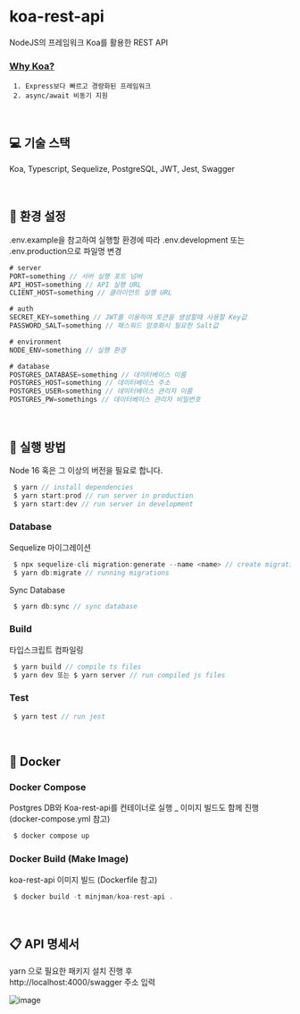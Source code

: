 # koa-rest-api

NodeJS의 프레임워크 Koa를 활용한 REST API <br />

### [Why Koa?](https://koajs.com/)

```plain
 1. Express보다 빠르고 경량화된 프레임워크
 2. async/await 비동기 지원
```

<br />

## 💻 기술 스택

Koa, Typescript, Sequelize, PostgreSQL, JWT, Jest, Swagger

<br />

## 🔖 환경 설정

.env.example을 참고하여 실행할 환경에 따라 .env.development 또는 .env.production으로 파일명 변경

```javascript
# server
PORT=something // 서버 실행 포트 넘버
API_HOST=something // API 실행 URL
CLIENT_HOST=something // 클라이언트 실행 URL

# auth
SECRET_KEY=something // JWT를 이용하여 토큰을 생성할때 사용할 Key값
PASSWORD_SALT=something // 패스워드 암호화시 필요한 Salt값

# environment
NODE_ENV=something // 실행 환경

# database
POSTGRES_DATABASE=something // 데이터베이스 이름
POSTGRES_HOST=something // 데이터베이스 주소
POSTGRES_USER=something // 데이터베이스 관리자 이름
POSTGRES_PW=somethings // 데이터베이스 관리자 비밀번호
```

<br />

## 📌 실행 방법

Node 16 혹은 그 이상의 버전을 필요로 합니다.

```javascript
 $ yarn // install dependencies
 $ yarn start:prod // run server in production
 $ yarn start:dev // run server in development
```

### Database

Sequelize 마이그레이션

```javascript
 $ npx sequelize-cli migration:generate --name <name> // create migration file using sequelize cli
 $ yarn db:migrate // running migrations
```

Sync Database

```javascript
 $ yarn db:sync // sync database
```

### Build

타입스크립트 컴파일링

```javascript
 $ yarn build // compile ts files
 $ yarn dev 또는 $ yarn server // run compiled js files
```

### Test

```javascript
 $ yarn test // run jest
```

<br />

## 🐋 Docker

### Docker Compose

Postgres DB와 Koa-rest-api를 컨테이너로 실행 _ 이미지 빌드도 함께 진행 (docker-compose.yml 참고)

```javascript
 $ docker compose up
```

### Docker Build (Make Image)

koa-rest-api 이미지 빌드 (Dockerfile 참고)

```javascript
 $ docker build -t minjman/koa-rest-api .
```

<br />

## 📋 API 명세서

yarn 으로 필요한 패키지 설치 진행 후 <br />
http://localhost:4000/swagger 주소 입력

![image](https://user-images.githubusercontent.com/81504356/157035380-dd245673-7fd9-4ae1-9afc-8319a9035c71.png)
